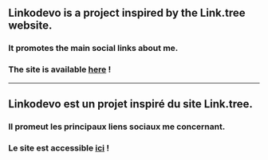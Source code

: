 ## Linkodevo is a project inspired by the Link.tree website.

### It promotes the main social links about me.

### The site is available [here](https://erwanbrev.github.io/Linkodevo/) !
---
## Linkodevo est un projet inspiré du site Link.tree.

### Il promeut les principaux liens sociaux me concernant.

### Le site est accessible [ici](https://erwanbrev.github.io/Linkodevo/) !
